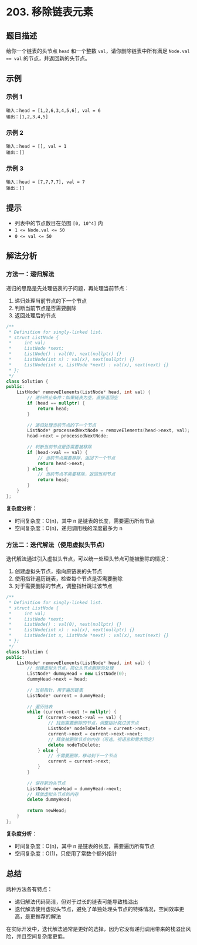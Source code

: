 # 203. 移除链表元素

## 题目描述
给你一个链表的头节点 `head` 和一个整数 `val`，请你删除链表中所有满足 `Node.val == val` 的节点，并返回新的头节点。

## 示例

### 示例 1
```
输入：head = [1,2,6,3,4,5,6], val = 6
输出：[1,2,3,4,5]
```

### 示例 2
```
输入：head = [], val = 1
输出：[]
```

### 示例 3
```
输入：head = [7,7,7,7], val = 7
输出：[]
```

## 提示
- 列表中的节点数目在范围 `[0, 10^4]` 内
- `1 <= Node.val <= 50`
- `0 <= val <= 50`

## 解法分析

### 方法一：递归解法

递归的思路是先处理链表的子问题，再处理当前节点：
1. 递归处理当前节点的下一个节点
2. 判断当前节点是否需要删除
3. 返回处理后的节点

```cpp
/**
 * Definition for singly-linked list.
 * struct ListNode {
 *     int val;
 *     ListNode *next;
 *     ListNode() : val(0), next(nullptr) {}
 *     ListNode(int x) : val(x), next(nullptr) {}
 *     ListNode(int x, ListNode *next) : val(x), next(next) {}
 * };
 */
class Solution {
public:
    ListNode* removeElements(ListNode* head, int val) {
        // 递归终止条件：如果链表为空，直接返回空
        if (head == nullptr) {
            return head;
        }
        
        // 递归处理当前节点的下一个节点
        ListNode* processedNextNode = removeElements(head->next, val);
        head->next = processedNextNode;
        
        // 判断当前节点是否需要被移除
        if (head->val == val) {
            // 当前节点需要移除，返回下一个节点
            return head->next;
        } else {
            // 当前节点不需要移除，返回当前节点
            return head;
        }
    }
};
```

**复杂度分析**：
- 时间复杂度：O(n)，其中 n 是链表的长度，需要遍历所有节点
- 空间复杂度：O(n)，递归调用栈的深度最多为 n

### 方法二：迭代解法（使用虚拟头节点）

迭代解法通过引入虚拟头节点，可以统一处理头节点可能被删除的情况：
1. 创建虚拟头节点，指向原链表的头节点
2. 使用指针遍历链表，检查每个节点是否需要删除
3. 对于需要删除的节点，调整指针跳过该节点

```cpp
/**
 * Definition for singly-linked list.
 * struct ListNode {
 *     int val;
 *     ListNode *next;
 *     ListNode() : val(0), next(nullptr) {}
 *     ListNode(int x) : val(x), next(nullptr) {}
 *     ListNode(int x, ListNode *next) : val(x), next(next) {}
 * };
 */
class Solution {
public:
    ListNode* removeElements(ListNode* head, int val) {
        // 创建虚拟头节点，简化头节点删除的处理
        ListNode* dummyHead = new ListNode(0);
        dummyHead->next = head;
        
        // 当前指针，用于遍历链表
        ListNode* current = dummyHead;
        
        // 遍历链表
        while (current->next != nullptr) {
            if (current->next->val == val) {
                // 找到需要删除的节点，调整指针跳过该节点
                ListNode* nodeToDelete = current->next;
                current->next = current->next->next;
                // 释放被删除节点的内存（可选，视语言和需求而定）
                delete nodeToDelete;
            } else {
                // 不需要删除，移动到下一个节点
                current = current->next;
            }
        }
        
        // 保存新的头节点
        ListNode* newHead = dummyHead->next;
        // 释放虚拟头节点的内存
        delete dummyHead;
        
        return newHead;
    }
};
```

**复杂度分析**：
- 时间复杂度：O(n)，其中 n 是链表的长度，需要遍历所有节点
- 空间复杂度：O(1)，只使用了常数个额外指针

## 总结

两种方法各有特点：
- 递归解法代码简洁，但对于过长的链表可能导致栈溢出
- 迭代解法使用虚拟头节点，避免了单独处理头节点的特殊情况，空间效率更高，是更推荐的解法

在实际开发中，迭代解法通常是更好的选择，因为它没有递归调用带来的栈溢出风险，并且空间复杂度更低。